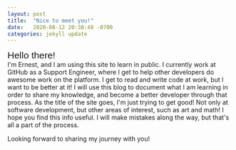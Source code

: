 ```yaml
---
layout: post
title:  "Nice to meet you!"
date:   2020-08-12 20:38:48 -0700
categories: jekyll update
---
```


<span style="font-family:Helvetica; font-size:1.5em;">Hello there!</span>
  <br >
I'm Ernest, and I am using this site to learn in public.
I currently work at GitHub as a Support Engineer, where I get to help
other developers do awesome work on the platform.
I get to read and write code at work, but I want to be better at it!
I will use this blog to document what I am learning in order to share my knowledge,
and become a better developer through that process. 
As the title of the site goes, I'm just trying to get good! Not only at software development, but
other areas of interest, such as art and math!
I hope you find this info useful. I will make mistakes along the way, but that's all
a part of the process. 

Looking forward to sharing my journey with you!